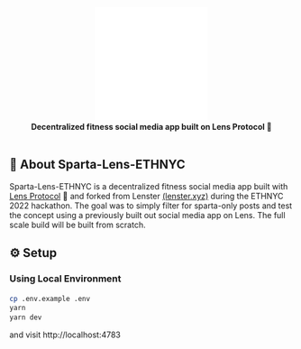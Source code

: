 <div align="center">
    <img src="public/logo.png" height="200" alt="Sparta Logo">
    <br>
    <strong>Decentralized fitness social media app built on Lens Protocol 🌿</strong>
</div>
<br>

## 🌿 About Sparta-Lens-ETHNYC

Sparta-Lens-ETHNYC is a decentralized fitness social media app built with [Lens Protocol](http://lens.dev/) 🌿 and forked from Lenster [(lenster.xyz)](https://lenster.xyz/) during the ETHNYC 2022 hackathon. The goal was to simply filter for sparta-only posts and test the concept using a previously built out social media app on Lens. The full scale build will be built from scratch.

## ⚙️ Setup

### Using Local Environment

```sh
cp .env.example .env
yarn
yarn dev
```

and visit http://localhost:4783
